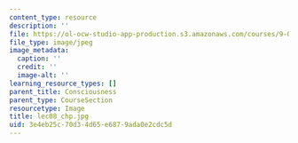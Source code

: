 ```yaml
---
content_type: resource
description: ''
file: https://ol-ocw-studio-app-production.s3.amazonaws.com/courses/9-00sc-introduction-to-psychology-fall-2011/3e4eb25c70d34d65e6879ada0e2cdc5d_lec08_chp.jpg
file_type: image/jpeg
image_metadata:
  caption: ''
  credit: ''
  image-alt: ''
learning_resource_types: []
parent_title: Consciousness
parent_type: CourseSection
resourcetype: Image
title: lec08_chp.jpg
uid: 3e4eb25c-70d3-4d65-e687-9ada0e2cdc5d
---
```

